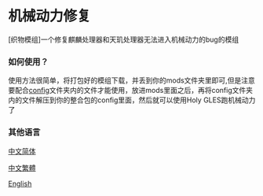 # 机械动力修复
[织物模组]一个修复麒麟处理器和天玑处理器无法进入机械动力的bug的模组

### 如何使用？
使用方法很简单，将打包好的模组下载，并丢到你的mods文件夹里即可,但是注意要配合[config](https://github.com/Redstone2337/CreateFixedFabrics/tree/main/config)文件夹内的文件才能使用，放进mods里面之后，再将config文件夹内的文件解压到你的整合包的config里面，然后就可以使用Holy GLES跑机械动力了

### 其他语言
[中文简体](README.zh.md)

[中文繁體](README.tw.md)

[English](README.md)

